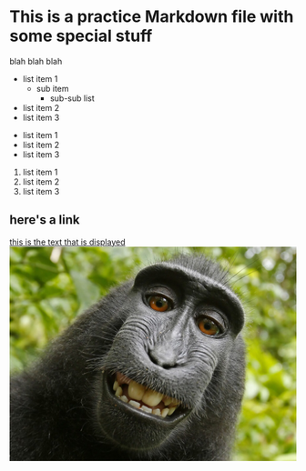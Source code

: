 # This is a practice Markdown file with some special stuff

blah blah blah

- list item 1
    * sub item
        - sub-sub list
- list item 2
- list item 3

* list item 1
* list item 2
* list item 3

1. list item 1
2. list item 2
3. list item 3

## here's a link

[this is the text that is displayed](www.example.com)
![this is the text](../images/monkey_selfie.jpg)













